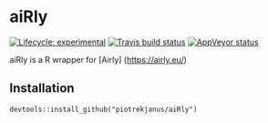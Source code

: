 # aiRly

<!-- badges: start -->
[![Lifecycle: experimental](https://img.shields.io/badge/lifecycle-experimental-orange.svg)](https://www.tidyverse.org/lifecycle/#experimental)
[![Travis build status](https://travis-ci.org/piotrekjanus/Airly.svg?branch=master)](https://travis-ci.org/piotrekjanus/aiRly)
[![AppVeyor status](https://ci.appveyor.com/api/projects/status/9u09jeqyu0e5qkbf?svg=true)](https://ci.appveyor.com/project/piotrekjanus/aiRly)
<!-- badges: end -->

aiRly is a R wrapper for [Airly] (https://airly.eu/) 

## Installation

`devtools::install_github("piotrekjanus/aiRly")`

